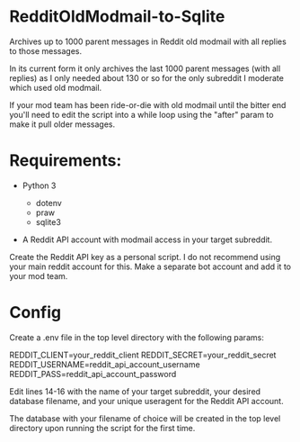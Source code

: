 # RedditOldModmail-to-Sqlite

Archives up to 1000 parent messages in Reddit old modmail with all replies to those messages.

In its current form it only archives the last 1000 parent messages (with all replies) as I only needed about 130 or so for the only subreddit I moderate which used old modmail.

If your mod team has been ride-or-die with old modmail until the bitter end you'll need to edit the script into a while loop using the "after" param to make it pull older messages.

# Requirements:

* Python 3
  * dotenv
  * praw
  * sqlite3

* A Reddit API account with modmail access in your target subreddit.

Create the Reddit API key as a personal script. I do not recommend using your main reddit account for this. Make a separate bot account and add it to your mod team.

# Config

Create a .env file in the top level directory with the following params:

REDDIT_CLIENT=your_reddit_client
REDDIT_SECRET=your_reddit_secret
REDDIT_USERNAME=reddit_api_account_username
REDDIT_PASS=reddit_api_account_password

Edit lines 14-16 with the name of your target subreddit, your desired database filename, and your unique useragent for the Reddit API account.

The database with your filename of choice will be created in the top level directory upon running the script for the first time.
